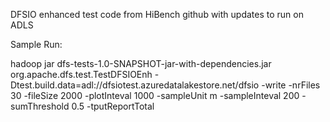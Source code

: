DFSIO enhanced test code from HiBench github with updates to run on ADLS

Sample Run:

hadoop jar dfs-tests-1.0-SNAPSHOT-jar-with-dependencies.jar org.apache.dfs.test.TestDFSIOEnh -Dtest.build.data=adl://dfsiotest.azuredatalakestore.net/dfsio -write -nrFiles 30 -fileSize 2000  -plotInteval 1000 -sampleUnit m -sampleInteval 200 -sumThreshold 0.5 -tputReportTotal
